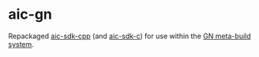 # aic-gn

Repackaged [aic-sdk-cpp](https://github.com/ai-coustics/aic-sdk-cpp) (and [aic-sdk-c](https://github.com/ai-coustics/aic-sdk-c)) for use within the [GN meta-build system](https://gn.googlesource.com/gn/+/refs/heads/main/README.md).
